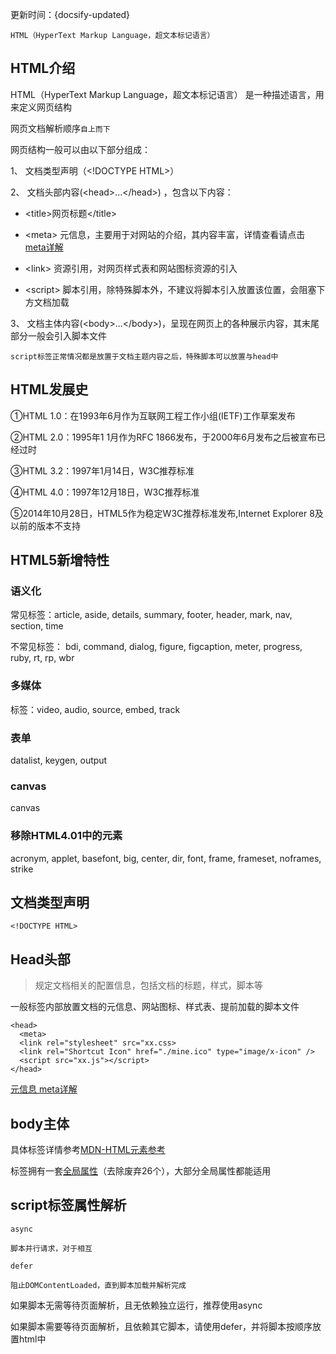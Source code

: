 
更新时间：{docsify-updated}

`HTML（HyperText Markup Language，超文本标记语言）`

## HTML介绍

HTML（HyperText Markup Language，超文本标记语言） 是一种描述语言，用来定义网页结构

网页文档解析顺序`自上而下`

网页结构一般可以由以下部分组成：

1、 文档类型声明（\<!DOCTYPE HTML>）

2、 文档头部内容(\<head>...\</head>) ，包含以下内容：

  - \<title>网页标题\</title>

  - \<meta> 元信息，主要用于对网站的介绍，其内容丰富，详情查看请点击 [meta详解](./html/meta)
  
  - \<link> 资源引用，对网页样式表和网站图标资源的引入
  
  - \<script> 脚本引用，除特殊脚本外，不建议将脚本引入放置该位置，会阻塞下方文档加载
  
3、 文档主体内容(\<body>...\</body>)，呈现在网页上的各种展示内容，其末尾部分一般会引入脚本文件

`script标签正常情况都是放置于文档主题内容之后，特殊脚本可以放置与head中`

## HTML发展史

①HTML 1.0：在1993年6月作为互联网工程工作小组(IETF)工作草案发布

②HTML 2.0：1995年1 1月作为RFC 1866发布，于2000年6月发布之后被宣布已经过时

③HTML 3.2：1997年1月14日，W3C推荐标准

④HTML 4.0：1997年12月18日，W3C推荐标准

⑤2014年10月28日，HTML5作为稳定W3C推荐标准发布,Internet Explorer 8及以前的版本不支持

## HTML5新增特性

### 语义化

常见标签：article, aside, details, summary, footer, header, mark, nav, section, time

不常见标签： bdi, command, dialog, figure, figcaption, meter, progress, ruby, rt, rp, wbr 

### 多媒体

标签：video, audio, source, embed, track

### 表单

datalist, keygen, output

### canvas

canvas


### 移除HTML4.01中的元素

acronym, applet, basefont, big, center, dir, font, frame, frameset, noframes, strike

## 文档类型声明

```
<!DOCTYPE HTML>
```
## Head头部

> 规定文档相关的配置信息，包括文档的标题，样式，脚本等

一般标签内部放置文档的元信息、网站图标、样式表、提前加载的脚本文件

```
<head>
  <meta>
  <link rel="stylesheet" src="xx.css>
  <link rel="Shortcut Icon" href="./mine.ico" type="image/x-icon" />
  <script src="xx.js"></script>
</head>
```

[元信息  meta详解](./html/meta)

## body主体

具体标签详情参考[MDN-HTML元素参考](https://developer.mozilla.org/zh-CN/docs/Web/HTML/Element)

标签拥有一套[全局属性](https://developer.mozilla.org/zh-CN/docs/Web/HTML/Global_attributes)（去除废弃26个），大部分全局属性都能适用


## script标签属性解析

`async`

    脚本并行请求，对于相互

`defer`

    阻止DOMContentLoaded，直到脚本加载并解析完成
    
如果脚本无需等待页面解析，且无依赖独立运行，推荐使用async

如果脚本需要等待页面解析，且依赖其它脚本，请使用defer，并将脚本按顺序放置html中





